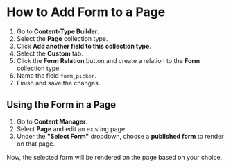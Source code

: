 # How to Add Form to a Page

1. Go to **Content-Type Builder**.
2. Select the **Page** collection type.
3. Click **Add another field to this collection type**.
4. Select the **Custom** tab.
5. Click the **Form Relation** button and create a relation to the **Form** collection type.
6. Name the field `form_picker`.
7. Finish and save the changes.

## Using the Form in a Page

1. Go to **Content Manager**.
2. Select **Page** and edit an existing page.
3. Under the **"Select Form"** dropdown, choose a **published form** to render on that page.

Now, the selected form will be rendered on the page based on your choice.
